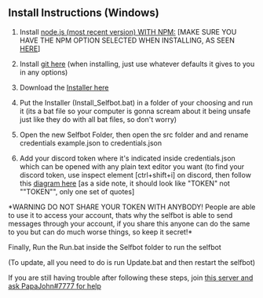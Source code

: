 ## Install Instructions (Windows)

1. Install [node.js (most recent version) WITH NPM:](https://nodejs.org/en/) [MAKE SURE YOU HAVE THE NPM OPTION SELECTED WHEN INSTALLING, AS SEEN [HERE](http://prntscr.com/fkwdax)]

2. Install [git here](https://git-scm.com/download/win) (when installing, just use whatever defaults it gives to you in any options)

3. Download the [Installer here](https://drive.google.com/file/d/0B07gEfyceilqV29nRF9vcWpxVHc/view?usp=sharing)

4. Put the Installer (Install_Selfbot.bat) in a folder of your choosing and run it (its a bat file so your computer is gonna scream about it being unsafe just like they do with all bat files, so don't worry)

5. Open the new Selfbot Folder, then open the src folder and and rename credentials example.json to credentials.json 

6. Add your discord token where it's indicated inside credentials.json which can be opened with any plain text editor you want (to find your discord token, use inspect element [ctrl+shift+i] on discord, then follow this [diagram here](https://camo.githubusercontent.com/d3d4ad5526143204a98db268d79eadadf0d03a87/687474703a2f2f692e696d6775722e636f6d2f5569416d4f714d2e706e67)
[as a side note, it should look like "TOKEN" not ""TOKEN"", only one set of quotes]

\*WARNING DO NOT SHARE YOUR TOKEN WITH ANYBODY! People are able to use it to access your account, thats why the selfbot is able to send messages through your account, if you share this anyone can do the same to you but can do much worse things, so keep it secret!\*

Finally, Run the Run.bat inside the Selfbot folder to run the selfbot

(To update, all you need to do is run Update.bat and then restart the selfbot)

If you are still having trouble after following these steps, join [this server and ask PapaJohn#7777 for help](https://discord.gg/zz9KTka)